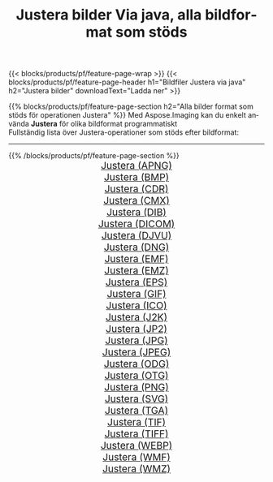 ﻿---
title: Justera bilder Via java, alla bildformat som stöds 
weight: 3920
url: /sv/java/adjust 
lang: sv
langdirlevel: 2
locales: zh-hans,ja,it,ru,de,es,fr,nl,id,lt,pl,pt,vi,tr,ko,zh-hant,ar,hi,th,sv,cs,uk,he
description: Med Aspose.Imaging kan du enkelt Justera bilder via java
---

{{< blocks/products/pf/feature-page-wrap >}}
{{< blocks/products/pf/feature-page-header h1="Bildfiler Justera via java" h2="Justera bilder" downloadText="Ladda ner" >}}


{{% blocks/products/pf/feature-page-section  h2="Alla bilder format som stöds för operationen Justera" %}}
Med Aspose.Imaging kan du enkelt använda **Justera** för olika bildformat programmatiskt
<br/>
Fullständig lista över Justera-operationer som stöds efter bildformat:
<hr/>
{{% /blocks/products/pf/feature-page-section %}}
<div class="container-fluid productfamilypage bg-gray">
    <div class="convertypes bg-gray agp-content section">
        <div class="container">
		<div class="row other-converters" style="gap: 10px;font-size: 19px;text-align:center;">
		    <div class='col-md-2 other-converter remove-lp remove-rp'><a href="/imaging/sv/java/adjust/apng" style="padding:15px;">Justera (APNG)</a></div><div class='col-md-2 other-converter remove-lp remove-rp'><a href="/imaging/sv/java/adjust/bmp" style="padding:15px;">Justera (BMP)</a></div><div class='col-md-2 other-converter remove-lp remove-rp'><a href="/imaging/sv/java/adjust/cdr" style="padding:15px;">Justera (CDR)</a></div><div class='col-md-2 other-converter remove-lp remove-rp'><a href="/imaging/sv/java/adjust/cmx" style="padding:15px;">Justera (CMX)</a></div><div class='col-md-2 other-converter remove-lp remove-rp'><a href="/imaging/sv/java/adjust/dib" style="padding:15px;">Justera (DIB)</a></div><div class='col-md-2 other-converter remove-lp remove-rp'><a href="/imaging/sv/java/adjust/dicom" style="padding:15px;">Justera (DICOM)</a></div><div class='col-md-2 other-converter remove-lp remove-rp'><a href="/imaging/sv/java/adjust/djvu" style="padding:15px;">Justera (DJVU)</a></div><div class='col-md-2 other-converter remove-lp remove-rp'><a href="/imaging/sv/java/adjust/dng" style="padding:15px;">Justera (DNG)</a></div><div class='col-md-2 other-converter remove-lp remove-rp'><a href="/imaging/sv/java/adjust/emf" style="padding:15px;">Justera (EMF)</a></div><div class='col-md-2 other-converter remove-lp remove-rp'><a href="/imaging/sv/java/adjust/emz" style="padding:15px;">Justera (EMZ)</a></div><div class='col-md-2 other-converter remove-lp remove-rp'><a href="/imaging/sv/java/adjust/eps" style="padding:15px;">Justera (EPS)</a></div><div class='col-md-2 other-converter remove-lp remove-rp'><a href="/imaging/sv/java/adjust/gif" style="padding:15px;">Justera (GIF)</a></div><div class='col-md-2 other-converter remove-lp remove-rp'><a href="/imaging/sv/java/adjust/ico" style="padding:15px;">Justera (ICO)</a></div><div class='col-md-2 other-converter remove-lp remove-rp'><a href="/imaging/sv/java/adjust/j2k" style="padding:15px;">Justera (J2K)</a></div><div class='col-md-2 other-converter remove-lp remove-rp'><a href="/imaging/sv/java/adjust/jp2" style="padding:15px;">Justera (JP2)</a></div><div class='col-md-2 other-converter remove-lp remove-rp'><a href="/imaging/sv/java/adjust/jpg" style="padding:15px;">Justera (JPG)</a></div><div class='col-md-2 other-converter remove-lp remove-rp'><a href="/imaging/sv/java/adjust/jpeg" style="padding:15px;">Justera (JPEG)</a></div><div class='col-md-2 other-converter remove-lp remove-rp'><a href="/imaging/sv/java/adjust/odg" style="padding:15px;">Justera (ODG)</a></div><div class='col-md-2 other-converter remove-lp remove-rp'><a href="/imaging/sv/java/adjust/otg" style="padding:15px;">Justera (OTG)</a></div><div class='col-md-2 other-converter remove-lp remove-rp'><a href="/imaging/sv/java/adjust/png" style="padding:15px;">Justera (PNG)</a></div><div class='col-md-2 other-converter remove-lp remove-rp'><a href="/imaging/sv/java/adjust/svg" style="padding:15px;">Justera (SVG)</a></div><div class='col-md-2 other-converter remove-lp remove-rp'><a href="/imaging/sv/java/adjust/tga" style="padding:15px;">Justera (TGA)</a></div><div class='col-md-2 other-converter remove-lp remove-rp'><a href="/imaging/sv/java/adjust/tif" style="padding:15px;">Justera (TIF)</a></div><div class='col-md-2 other-converter remove-lp remove-rp'><a href="/imaging/sv/java/adjust/tiff" style="padding:15px;">Justera (TIFF)</a></div><div class='col-md-2 other-converter remove-lp remove-rp'><a href="/imaging/sv/java/adjust/webp" style="padding:15px;">Justera (WEBP)</a></div><div class='col-md-2 other-converter remove-lp remove-rp'><a href="/imaging/sv/java/adjust/wmf" style="padding:15px;">Justera (WMF)</a></div><div class='col-md-2 other-converter remove-lp remove-rp'><a href="/imaging/sv/java/adjust/wmz" style="padding:15px;">Justera (WMZ)</a></div>
                </div>
        </div>
    </div>
</div>
<br/>
